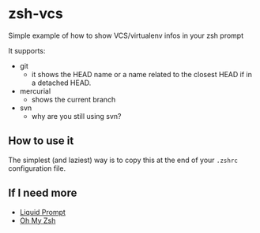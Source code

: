 # zsh-vcs

Simple example of how to show VCS/virtualenv infos in your zsh prompt

It supports:

- git
    * it shows the HEAD name or a name related to the closest HEAD if in a detached HEAD.
- mercurial
    * shows the current branch
- svn
    * why are you still using svn?

## How to use it

The simplest (and laziest) way is to copy this at the end of your `.zshrc` configuration file.

## If I need more

- [Liquid Prompt](https://github.com/nojhan/liquidprompt)
- [Oh My Zsh](https://github.com/ohmyzsh/ohmyzsh)
